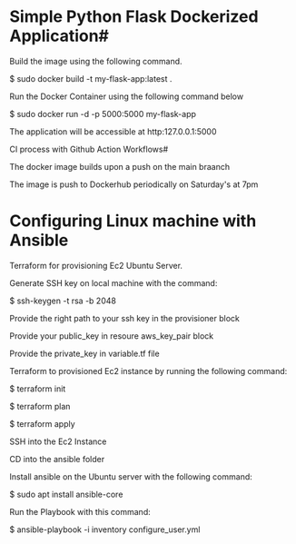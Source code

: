 # Simple Python Flask Dockerized Application#

Build the image using the following command.

$ sudo docker build -t my-flask-app:latest .

Run the Docker Container using the following command below 

$ sudo docker run -d -p  5000:5000 my-flask-app 

The application will be accessible at http:127.0.0.1:5000

CI process with Github Action Workflows#

The docker image builds upon a push on the main braanch 

The image is push to Dockerhub periodically on Saturday's at 7pm



# Configuring Linux machine with Ansible #

Terraform for provisioning Ec2 Ubuntu Server.


Generate SSH key on local machine with the command:

$ ssh-keygen -t rsa -b 2048

Provide the right path to your ssh key in the provisioner block

Provide your public_key in resoure aws_key_pair block

Provide the private_key in variable.tf file

Terraform to provisioned Ec2 instance by running the following command:

$ terraform init

$ terraform plan

$ terraform apply

SSH into the Ec2 Instance

CD into the ansible folder

Install ansible on the Ubuntu server with the following command:

$ sudo apt install ansible-core

Run the Playbook with this command:

$ ansible-playbook -i inventory  configure_user.yml
